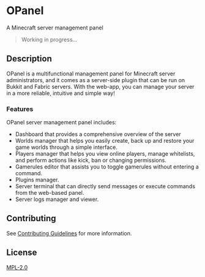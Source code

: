 # OPanel

A Minecraft server management panel

> Working in progress...

## Description

OPanel is a multifunctional management panel for Minecraft server administrators, and it comes as a server-side plugin that can be run on Bukkit and Fabric servers. With the web-app, you can manage your server in a more reliable, intuitive and simple way!

### Features

OPanel server management panel includes:

- Dashboard that provides a comprehensive overview of the server
- Worlds manager that helps you easily create, back up and restore your game worlds through a simple interface.
- Players manager that helps you view online players, manage whitelists, and perform actions like kick, ban or changing permissions.
- Gamerules editor that assists you to toggle gamerules without entering a command.
- Plugins manager.
- Server terminal that can directly send messages or execute commands from the web-based panel.
- Server logs manager and viewer.

## Contributing

See [Contributing Guidelines](./CONTRIBUTING.md) for more information.

## License

[MPL-2.0](./LICENSE)
